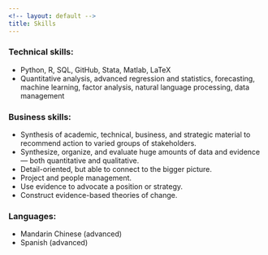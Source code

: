 ```yaml
---
<!-- layout: default -->
title: Skills
---
```


### Technical skills:
  - Python, R, SQL, GitHub, Stata, Matlab, LaTeX
  - Quantitative analysis, advanced regression and statistics, forecasting, machine learning, factor analysis, natural language processing, data management

### Business skills:
  - Synthesis of academic, technical, business, and strategic material to recommend action to varied groups of stakeholders.
  - Synthesize, organize, and evaluate huge amounts of data and evidence — both quantitative and qualitative.
  - Detail-oriented, but able to connect to the bigger picture.
  - Project and people management.
  - Use evidence to advocate a position or strategy.
  - Construct evidence-based theories of change.

### Languages:
  - Mandarin Chinese (advanced)
  - Spanish (advanced)
